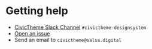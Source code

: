 # Getting help

* [CivicTheme Slack Channel](https://drupal.slack.com/archives/C039UV0CQBZ) `#civictheme-designsystem`
* [Open an issue ](https://github.com/salsadigitalauorg/civictheme\_source/issues/new/choose)
* Send an email to `civictheme@salsa.digital`&#x20;
